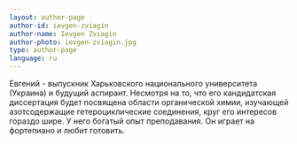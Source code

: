 ```yaml
---
layout: author-page
author-id: ievgen-zviagin
author-name: Ievgen Zviagin
author-photo: ievgen-zviagin.jpg
type: author-page
language: ru
---
```

Евгений - выпускник Харьковского национального университета (Украина) и будущий аспирант. Несмотря на то, что его кандидатская диссертация будет посвящена области органической химии, изучающей азотсодержащие гетероциклические соединения, круг его интересов гораздо шире. У него богатый опыт преподавания. Он играет на фортепиано и любит готовить. 